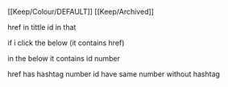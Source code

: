 [[Keep/Colour/DEFAULT]] [[Keep/Archived]] 

href in tittle 
id in that

if i click the below (it  contains href)

in the below it contains id number 

href has hashtag number 
id have same number without hashtag
